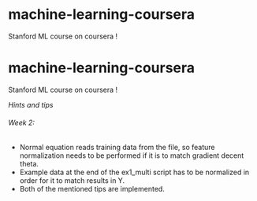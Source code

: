 # machine-learning-coursera
Stanford ML course on coursera !

# machine-learning-coursera
Stanford ML course on coursera !

*Hints and tips*
###### Week 2:
* Normal equation reads training data from the file, so feature normalization needs to be performed if it is to match gradient decent theta.
* Example data at the end of the ex1_multi script has to be normalized in order for it to match results in Y.
* Both of the mentioned tips are implemented.
